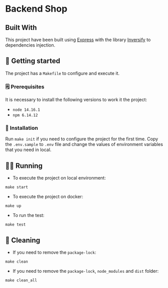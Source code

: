 # Backend Shop

## Built With
This project have been built using [Express](https://expressjs.com/es/) with the library [Inversify](https://github.com/inversify/inversify-express-utils)
to dependencies injection.

## 🚀 Getting started
The project has a `Makefile` to configure and execute it.

### 🗒️ Prerequisites
It is necessary to install the following versions to work it the project:   
- `node 14.16.1`
- `npm 6.14.12`

### 🔧 Installation
Run `make init` if you need to configure the project for the first time.
Copy the `.env.sample` to `.env` file and change the values of environment variables that you need in local.

## 🏃‍♀️ Running

- To execute the project on local environment:
```shell
make start
```

- To execute the project on docker:
```shell
make up
```

- To run the test:
```shell
make test
```

## 🧹 Cleaning

- If you need to remove the `package-lock`:
```shell
make clean
```

- If you need to remove the `package-lock`, `node_modules` and `dist` folder:
```shell
make clean_all
```
